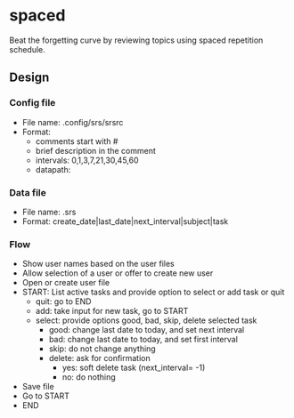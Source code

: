 # spaced

Beat the forgetting curve by reviewing topics using spaced repetition schedule.

## Design

### Config file

- File name: .config/srs/srsrc
- Format:
	- comments start with #
	- brief description in the comment
	- intervals: 0,1,3,7,21,30,45,60
	- datapath: <path for data files>

### Data file

- File name: <user>.srs
- Format: create_date|last_date|next_interval|subject|task 

### Flow

- Show user names based on the user files
- Allow selection of a user or offer to create new user
- Open or create user file
- START: List active tasks and provide option to select or add task or quit
	- quit: go to END
	- add: take input for new task, go to START
	- select: provide options good, bad, skip, delete selected task
		- good: change last date to today, and set next interval
		- bad: change last date to today, and set first interval
		- skip: do not change anything
		- delete: ask for confirmation
			- yes: soft delete task (next_interval= -1)
			- no: do nothing
- Save file
- Go to START
- END
